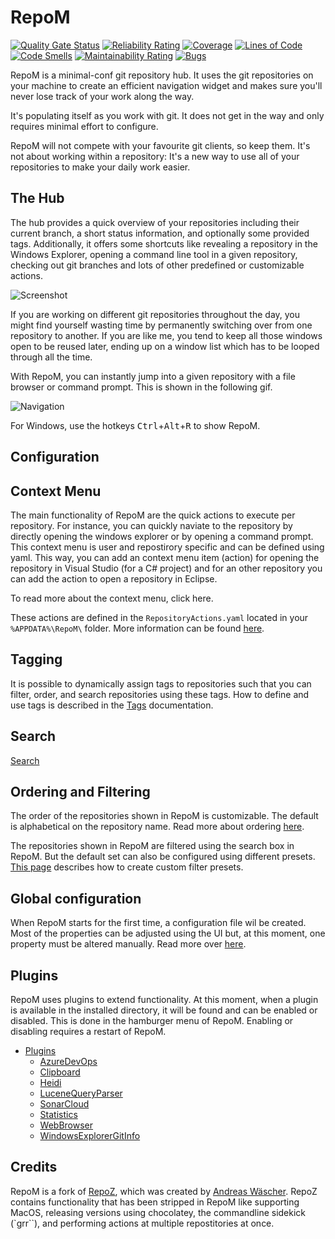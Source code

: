 # RepoM

[![Quality Gate Status](https://sonarcloud.io/api/project_badges/measure?project=RepoM&metric=alert_status)](https://sonarcloud.io/summary/new_code?id=RepoM)
[![Reliability Rating](https://sonarcloud.io/api/project_badges/measure?project=RepoM&metric=reliability_rating)](https://sonarcloud.io/summary/new_code?id=RepoM)
[![Coverage](https://sonarcloud.io/api/project_badges/measure?project=RepoM&metric=coverage)](https://sonarcloud.io/summary/new_code?id=RepoM)
[![Lines of Code](https://sonarcloud.io/api/project_badges/measure?project=RepoM&metric=ncloc)](https://sonarcloud.io/summary/new_code?id=RepoM)
[![Code Smells](https://sonarcloud.io/api/project_badges/measure?project=RepoM&metric=code_smells)](https://sonarcloud.io/summary/new_code?id=RepoM)
[![Maintainability Rating](https://sonarcloud.io/api/project_badges/measure?project=RepoM&metric=sqale_rating)](https://sonarcloud.io/summary/new_code?id=RepoM)
[![Bugs](https://sonarcloud.io/api/project_badges/measure?project=RepoM&metric=bugs)](https://sonarcloud.io/summary/new_code?id=RepoM)

RepoM is a minimal-conf git repository hub. It uses the git repositories on your machine to create an efficient navigation widget and makes sure you'll never lose track of your work along the way.

It's populating itself as you work with git. It does not get in the way and only requires minimal effort to configure.

RepoM will not compete with your favourite git clients, so keep them. It's not about working within a repository: It's a new way to use all of your repositories to make your daily work easier.

## The Hub

The hub provides a quick overview of your repositories including their current branch, a short status information, and optionally some provided tags. Additionally, it offers some shortcuts like revealing a repository in the Windows Explorer, opening a command line tool in a given repository, checking out git branches and lots of other predefined or customizable actions.

![Screenshot](https://raw.githubusercontent.com/awaescher/RepoZ/master/_doc/RepoZ-ReadMe-UI-Both.png)

If you are working on different git repositories throughout the day, you might find yourself wasting time by permanently switching over from one repository to another. If you are like me, you tend to keep all those windows open to be reused later, ending up on a window list which has to be looped through all the time.

With RepoM, you can instantly jump into a given repository with a file browser or command prompt. This is shown in the following gif.

![Navigation](https://raw.githubusercontent.com/awaescher/RepoZ/master/_doc/QuickNavigation.gif)

For Windows, use the hotkeys <kbd>Ctrl</kbd>+<kbd>Alt</kbd>+<kbd>R</kbd> to show RepoM.

<!--
To open a file browser, simply press <kbd>Return</kbd> on the keyboard once you selected a repository. To open a command prompt instead, hold <kbd>Ctrl</kbd> on Windows while pressing <kbd>Return</kbd>. These modifier keys will also work with mouse navigation.
-->

## Configuration

## Context Menu

The main functionality of RepoM are the quick actions to execute per repository. For instance, you can quickly naviate to the repository by directly opening the windows explorer or by opening a command prompt. This context menu is user and repostirory specific and can be defined using yaml. This way, you can add an context menu item (action) for opening the repository in Visual Studio (for a C# project) and for an other repository you can add the action to open a repository in Eclipse.

To read more about the context menu, click here.

These actions are defined in the `RepositoryActions.yaml` located in your `%APPDATA%\RepoM\` folder. More information can be found [here](docs/RepositoryActions.md).

## Tagging

It is possible to dynamically assign tags to repositories such that you can filter, order, and search repositories using these tags.
How to define and use tags is described in the [Tags](docs_new/Tags.md) documentation.

## Search

[Search](docs/Search.md)

## Ordering and Filtering

The order of the repositories shown in RepoM is customizable. The default is alphabetical on the repository name. Read more about ordering [here](docs/Ordering.md).

The repositories shown in RepoM are filtered using the search box in RepoM. But the default set can also be configured using different presets. [This page](docs/Filtering.md) describes how to create custom filter presets.

## Global configuration

When RepoM starts for the first time, a configuration file wil be created. Most of the properties can be adjusted using the UI but, at this moment, one property must be altered manually. Read more over [here](docs/Settings.md).

## Plugins

RepoM uses plugins to extend functionality. At this moment, when a plugin is available in the installed directory, it will be found and can be enabled or disabled. This is done in the hamburger menu of RepoM. Enabling or disabling requires a restart of RepoM.

- [Plugins](docs/Plugins.md)
  - [AzureDevOps](docs/RepoM.Plugin.AzureDevOps.md)
  - [Clipboard](docs/RepoM.Plugin.Clipboard.md)
  - [Heidi](docs/RepoM.Plugin.Heidi.md)
  - [LuceneQueryParser](docs/RepoM.Plugin.LuceneQueryParser.md)
  - [SonarCloud](docs/RepoM.Plugin.SonarCloud.md)
  - [Statistics](docs/RepoM.Plugin.Statistics.md)
  - [WebBrowser](docs/RepoM.Plugin.WebBrowser.md)
  - [WindowsExplorerGitInfo](docs/RepoM.Plugin.WindowsExplorerGitInfo.md)
  
## Credits

RepoM is a fork of [RepoZ](https://github.com/awaescher/RepoZ), which was created by [Andreas Wäscher](https://github.com/awaescher).
RepoZ contains functionality that has been stripped in RepoM like supporting MacOS, releasing versions using chocolatey, the commandline sidekick (`grr``), and performing actions at multiple repostitories at once.
